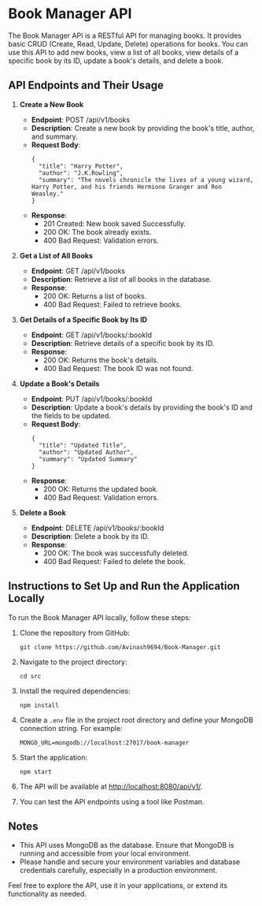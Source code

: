 # Book Manager API

The Book Manager API is a RESTful API for managing books. It provides basic CRUD (Create, Read, Update, Delete) operations for books. You can use this API to add new books, view a list of all books, view details of a specific book by its ID, update a book's details, and delete a book.

## API Endpoints and Their Usage

1. **Create a New Book**

   - **Endpoint**: POST /api/v1/books
   - **Description**: Create a new book by providing the book's title, author, and summary.
   - **Request Body**:
     ```
     {
       "title": "Harry Potter",
       "author": "J.K.Rowling",
       "summary": "The novels chronicle the lives of a young wizard, Harry Potter, and his friends Hermione Granger and Ron Weasley."
     }
     ```
   - **Response**:
     - 201 Created: New book saved Successfully.
     - 200 OK: The book already exists.
     - 400 Bad Request: Validation errors.

2. **Get a List of All Books**

   - **Endpoint**: GET /api/v1/books
   - **Description**: Retrieve a list of all books in the database.
   - **Response**:
     - 200 OK: Returns a list of books.
     - 400 Bad Request: Failed to retrieve books.

3. **Get Details of a Specific Book by Its ID**

   - **Endpoint**: GET /api/v1/books/:bookId
   - **Description**: Retrieve details of a specific book by its ID.
   - **Response**:
     - 200 OK: Returns the book's details.
     - 400 Bad Request: The book ID was not found.

4. **Update a Book's Details**

   - **Endpoint**: PUT /api/v1/books/:bookId
   - **Description**: Update a book's details by providing the book's ID and the fields to be updated.
   - **Request Body**:
     ```
     {
       "title": "Updated Title",
       "author": "Updated Author",
       "summary": "Updated Summary"
     }
     ```
   - **Response**:
     - 200 OK: Returns the updated book.
     - 400 Bad Request: Validation errors.

5. **Delete a Book**
   - **Endpoint**: DELETE /api/v1/books/:bookId
   - **Description**: Delete a book by its ID.
   - **Response**:
     - 200 OK: The book was successfully deleted.
     - 400 Bad Request: Failed to delete the book.

## Instructions to Set Up and Run the Application Locally

To run the Book Manager API locally, follow these steps:

1. Clone the repository from GitHub:

   ```
   git clone https://github.com/Avinash9694/Book-Manager.git
   ```

2. Navigate to the project directory:

   ```
   cd src
   ```

3. Install the required dependencies:

   ```
   npm install
   ```

4. Create a `.env` file in the project root directory and define your MongoDB connection string. For example:

   ```
   MONGO_URL=mongodb://localhost:27017/book-manager
   ```

5. Start the application:

   ```
   npm start
   ```

6. The API will be available at [http://localhost:8080/api/v1/](http://localhost:8080/api/v1/).

7. You can test the API endpoints using a tool like Postman.

## Notes

- This API uses MongoDB as the database. Ensure that MongoDB is running and accessible from your local environment.
- Please handle and secure your environment variables and database credentials carefully, especially in a production environment.

Feel free to explore the API, use it in your applications, or extend its functionality as needed.
